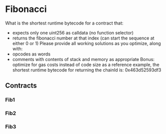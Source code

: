 # Fibonacci

What is the shortest runtime bytecode for a contract that:
* expects only one uint256 as calldata (no function selector)
* returns the fibonacci number at that index (can start the sequence at either 0 or 1)
Please provide all working solutions as you optimize, along with:
* opcodes as words
* comments with contents of stack and memory as appropriate
Bonus: optimize for gas costs instead of code size
as a reference example, the shortest runtime bytecode for returning the chainId is: 0x463d52593df3

## Contracts

### Fib1

### Fib2

### Fib3
